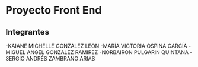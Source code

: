 # Proyecto Front End
## Integrantes
-KAIANE MICHELLE GONZALEZ LEON
-MARÍA VICTORIA OSPINA GARCÍA
-MIGUEL ANGEL GONZALEZ RAMIREZ
-NORBAIRON PULGARIN QUINTANA
-SERGIO ANDRÉS ZAMBRANO ARIAS
